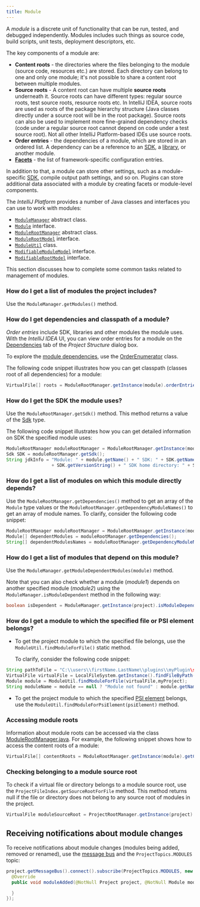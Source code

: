 ```yaml
---
title: Module
---
```


A _module_ is a discrete unit of functionality that can be run, tested, and debugged independently. Modules includes such things as source code, build scripts, unit tests, deployment descriptors, etc.

The key components of a module are:
  * **Content roots** - the directories where the files belonging to the module (source code, resources etc.)
    are stored. Each directory can belong to one and only one module; it's not possible to share a content root
    between multiple modules.
  * **Source roots** - A content root can have multiple **source roots** underneath it. Source roots can have different types:
   regular source roots, test source roots, resource roots etc. In IntelliJ IDEA, source roots are used as roots of the package hierarchy
   structure (Java classes directly under a source root will be in the root package). Source roots can also be used to
   implement more fine-grained dependency checks (code under a regular source root cannot depend on code under a test
   source root). Not all other IntelliJ Platform-based IDEs use source roots.
  * **Order entries** - the dependencies of a module, which are stored in an ordered list. A dependency can be a reference
    to an [SDK](sdk.md), a [library](library.md), or another module.
  * **[Facets](facet.md)** - the list of framework-specific configuration entries.

In addition to that, a module can store other settings, such as a module-specific [SDK](sdk.md), compile output path
settings, and so on. Plugins can store additional data associated with a module by creating facets or module-level components.


The *IntelliJ Platform* provides a number of Java classes and interfaces you can use to work with modules:

* [`ModuleManager`](upsource:///platform/projectModel-api/src/com/intellij/openapi/module/ModuleManager.java) abstract class.
* [`Module`](upsource:///platform/core-api/src/com/intellij/openapi/module/Module.java) interface.
* [`ModuleRootManager`](upsource:///platform/projectModel-api/src/com/intellij/openapi/roots/ModuleRootManager.java) abstract class.
* [`ModuleRootModel`](upsource:///platform/projectModel-api/src/com/intellij/openapi/roots/ModuleRootModel.java) interface.
* [`ModuleUtil`](upsource:///platform/lang-api/src/com/intellij/openapi/module/ModuleUtil.java) class.
* [`ModifiableModuleModel`](upsource:///platform/projectModel-api/src/com/intellij/openapi/module/ModifiableModuleModel.java) interface.
* [`ModifiableRootModel`](upsource:///platform/projectModel-api/src/com/intellij/openapi/roots/ModifiableRootModel.java) interface.

This section discusses how to complete some common tasks related to management of modules.

### How do I get a list of modules the project includes?

Use the `ModuleManager.getModules()` method.

### How do I get dependencies and classpath of a module?

_Order entries_ include SDK, libraries and other modules the module uses. With the *IntelliJ IDEA* UI, you can view order entries for a module on the [Dependencies](https://www.jetbrains.com/help/idea/dependencies-tab.html) tab of the *Project Structure* dialog box.

To explore the [module dependencies](https://www.jetbrains.com/help/idea/dependencies-tab.html), use the [OrderEnumerator](upsource:///platform/projectModel-api/src/com/intellij/openapi/roots/OrderEnumerator.java) class.

The following code snippet illustrates how you can get classpath (classes root of all dependencies) for a module:

```java
VirtualFile[] roots = ModuleRootManager.getInstance(module).orderEntries().classes().getRoots();
```

### How do I get the SDK the module uses?

Use the `ModuleRootManager.getSdk()` method. This method returns a value of the [Sdk](upsource:///platform/projectModel-api/src/com/intellij/openapi/projectRoots/Sdk.java) type.

The following code snippet illustrates how you can get detailed information on SDK the specified module uses:

```java
ModuleRootManager moduleRootManager = ModuleRootManager.getInstance(module);
Sdk SDK = moduleRootManager.getSdk();
String jdkInfo = "Module: " + module.getName() + " SDK: " + SDK.getName() + " SDK version: "
                 + SDK.getVersionString() + " SDK home directory: " + SDK.getHomePath();
```

### How do I get a list of modules on which this module directly depends?

Use the `ModuleRootManager.getDependencies()` method to get an array of the `Module` type values or the `ModuleRootManager.getDependencyModuleNames()` to get an array of module names. To clarify, consider the following code snippet:

```java
ModuleRootManager moduleRootManager = ModuleRootManager.getInstance(module);
Module[] dependentModules = moduleRootManager.getDependencies();
String[] dependentModulesNames = moduleRootManager.getDependencyModuleNames();
```

### How do I get a list of modules that depend on this module?

Use the `ModuleManager.getModuleDependentModules(module)` method.

Note that you can also check whether a module (*module1*) depends on another specified module (*module2*) using the `ModuleManager.isModuleDependent` method in the following way:

```java
boolean isDependent = ModuleManager.getInstance(project).isModuleDependent(module1,module2);
```

### How do I get a module to which the specified file or PSI element belongs?

* To get the project module to which the specified file belongs, use the `ModuleUtil.findModuleForFile()` static method.

    To clarify, consider the following code snippet:

```java
String pathToFile = "C:\\users\\firstName.LastName\\plugins\\myPlugin\src\MyAction.java";
VirtualFile virtualFile = LocalFileSystem.getInstance().findFileByPath(pathToFile);
Module module = ModuleUtil.findModuleForFile(virtualFile,myProject);
String moduleName = module == null ? "Module not found" : module.getName();
```

* To get the project module to which the specified [PSI element](../../basics/architectural_overview/psi_elements.md) belongs, use the `ModuleUtil.findModuleForPsiElement(psiElement)` method.


### Accessing module roots

Information about module roots can be accessed via the class [ModuleRootManager.java](upsource:///platform/projectModel-api/src/com/intellij/openapi/roots/ModuleRootManager.java).
For example, the following snippet shows how to access the content roots of a module:

```java
VirtualFile[] contentRoots = ModuleRootManager.getInstance(module).getContentRoots();
```

### Checking belonging to a module source root

To check if a virtual file or directory belongs to a module source root, use the `ProjectFileIndex.getSourceRootForFile` method. This method returns null if the file or directory does not belong to any source root of modules in the project.

```java
VirtualFile moduleSourceRoot = ProjectRootManager.getInstance(project).getFileIndex().getSourceRootForFile(virtualFileOrDirectory);
```

## Receiving notifications about module changes

To receive notifications about module changes (modules being added, removed or renamed),
use the [message bus](/reference_guide/messaging_infrastructure.md) and the `ProjectTopics.MODULES` topic:

```java
project.getMessageBus().connect().subscribe(ProjectTopics.MODULES, new ModuleListener() {
  @Override
  public void moduleAdded(@NotNull Project project, @NotNull Module module) {

  }
});
```

